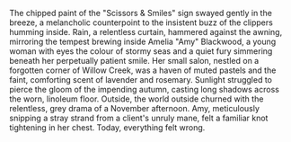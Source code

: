The chipped paint of the "Scissors & Smiles" sign swayed gently in the breeze, a melancholic counterpoint to the insistent buzz of the clippers humming inside.  Rain, a relentless curtain, hammered against the awning, mirroring the tempest brewing inside Amelia "Amy" Blackwood, a young woman with eyes the colour of stormy seas and a quiet fury simmering beneath her perpetually patient smile.  Her small salon, nestled on a forgotten corner of Willow Creek, was a haven of muted pastels and the faint, comforting scent of lavender and rosemary.  Sunlight struggled to pierce the gloom of the impending autumn, casting long shadows across the worn, linoleum floor.  Outside, the world outside churned with the relentless, grey drama of a November afternoon. Amy, meticulously snipping a stray strand from a client's unruly mane, felt a familiar knot tightening in her chest.  Today, everything felt wrong.
